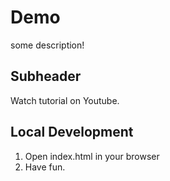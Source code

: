 # Demo

some description!

 ## Subheader

 Watch tutorial on Youtube.

 ## Local Development

 1. Open index.html in your browser
 2. Have fun.